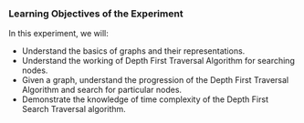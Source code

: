 ### Learning Objectives of the Experiment

In this experiment, we will:

   - Understand the basics of graphs and their representations.
   - Understand the working of Depth First Traversal Algorithm for searching nodes.
   - Given a graph, understand the progression of the Depth First Traversal Algorithm and search for particular nodes.
   - Demonstrate the knowledge of time complexity of the Depth First Search Traversal algorithm.

